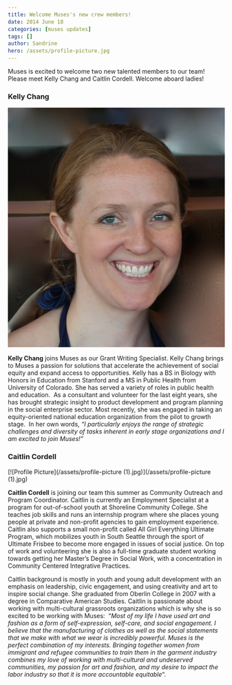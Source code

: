```yaml
---
title: Welcome Muses's new crew members!
date: 2014 June 18
categories: [muses updates]
tags: []
author: Sandrine
hero: /assets/profile-picture.jpg
---
```

Muses is excited to welcome two new talented members to our team! Please meet Kelly Chang and Caitlin Cordell. Welcome aboard ladies!

### Kelly Chang

[![KCbiopic1](/assets/kcbiopic1.jpg?w=470)](https://musesseattle.files.wordpress.com/2014/06/kcbiopic1.jpg)

**Kelly Chang**<span style="font-style:inherit;"> joins Muses as our Grant Writing Specialist. Kelly Chang brings to Muses a passion for solutions that accelerate the achievement of social equity and expand access to opportunities. Kelly has a BS in Biology with Honors in Education from Stanford and a MS in Public Health from University of Colorado. She has served a variety of roles in public health and education.  As a consultant and volunteer for the last eight years, she has brought strategic insight to product development and program planning in the social enterprise sector. Most recently, she was engaged in taking an equity-oriented national education organization from the pilot to growth stage.  In her own words, </span><span style="border:0;font-family:inherit;font-weight:inherit;margin:0;outline:0;padding:0;vertical-align:baseline;">_“I particularly enjoys the range of strategic challenges and diversity of tasks inherent in early stage organizations and I am excited to join Muses!”_</span>

### Caitlin Cordell

[![Profile Picture](/assets/profile-picture (1).jpg)](/assets/profile-picture (1).jpg)

**Caitlin Cordell** is joining our team this summer as Community Outreach and Program Coordinator. Caitlin is currently an Employment Specialist at a program for out-of-school youth at Shoreline Community College. She teaches job skills and runs an internship program where she places young people at private and non-profit agencies to gain employment experience. Caitlin also supports a small non-profit called All Girl Everything Ultimate Program, which mobilizes youth in South Seattle through the sport of Ultimate Frisbee to become more engaged in issues of social justice. On top of work and volunteering she is also a full-time graduate student working towards getting her Master’s Degree in Social Work, with a concentration in Community Centered Integrative Practices.

Caitlin background is mostly in youth and young adult development with an emphasis on leadership, civic engagement, and using creativity and art to inspire social change. She graduated from Oberlin College in 2007 with a degree in Comparative American Studies. Caitlin is passionate about working with multi-cultural grassroots organizations which is why she is so excited to be working with Muses:  “_Most of my life I have used art and fashion as a form of self-expression, self-care, and social engagement. I believe that the manufacturing of clothes as well as the social statements that we make with what we wear is incredibly powerful. Muses is the perfect combination of my interests. Bringing together women from immigrant and refugee communities to train them in the garment industry combines my love of working with multi-cultural and undeserved communities, my passion for art and fashion, and my desire to impact the labor industry so that it is more accountable equitable_“.

<span style="font-size:medium;"><span style="color:#000000;"><span style="font-family:Calibri;"> </span></span></span>